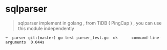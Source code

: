 # sqlparser

> sqlparser implement in golang , from TiDB ( PingCap ) , you can use this module independently

`
    ➜  parser git:(master) go test parser_test.go 
    ok  	command-line-arguments	0.044s
`
